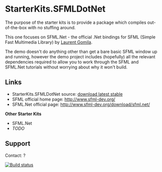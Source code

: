StarterKits.SFMLDotNet
======================

The purpose of the starter kits is to provide a package which compiles out-of-the-box with no stuffing around.

This one focuses on SFML.Net - the official .Net bindings for SFML (Simple Fast Multimedia Library) by [Laurent Gomila](mailto:laurent@sfml-dev.org).


The demo doesn't do anything other than get a bare basic SFML window up and running, however the demo project includes (hopefully) all the relevant dependencies required to allow you to work through the SFML and SFML.Net tutorials without worrying about why it won't build.

Links
-----

* StarterKits.SFMLDotNet source: [download latest stable](https://github.com/nathanchere/StarterKits.SFMLDotNet/archive/master.zip)
* SFML official home page: http://www.sfml-dev.org/
* SFML.Net official page: http://www.sfml-dev.org/download/sfml.net/

**Other Starter Kits**
* SFML.Net
* *TODO*

Support
-------

Contact: ?

[![Build status ](https://ci.appveyor.com/api/projects/status/xs6qcx2e0ntiril2)](https://ci.appveyor.com/project/nathanchere/starterkits-sfmldotnet)
